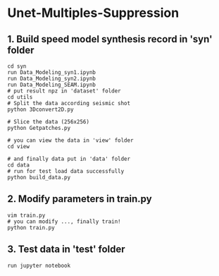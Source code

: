 # Unet-Multiples-Suppression

## 1. Build speed model synthesis record in 'syn' folder
```
cd syn
run Data_Modeling_syn1.ipynb
run Data_Modeling_syn2.ipynb
run Data_Modeling_SEAM.ipynb
# put result npz in 'dataset' folder
cd utils
# Split the data according seismic shot
python 3Dconvert2D.py

# Slice the data (256x256)
python Getpatches.py

# you can view the data in 'view' folder
cd view

# and finally data put in 'data' folder
cd data
# run for test load data successfully
python build_data.py
```

## 2. Modify parameters in train.py

```
vim train.py
# you can modify ..., finally train!
python train.py
```

## 3. Test data in 'test' folder
```
run jupyter notebook
```

